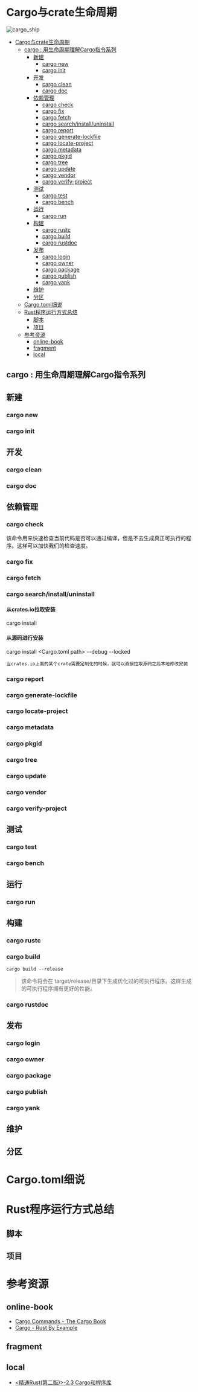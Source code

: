 # Cargo与crate生命周期

![cargo_ship](https://raw.githubusercontent.com/KuanHsiaoKuo/writing_materials/main/imgs/cargo_ship.jpeg)

<!--ts-->

* [Cargo与crate生命周期](#cargo与crate生命周期)
    * [cargo : 用生命周期理解Cargo指令系列](#cargo--用生命周期理解cargo指令系列)
        * [新建](#新建)
            * [cargo new](#cargo-new)
            * [cargo init](#cargo-init)
        * [开发](#开发)
            * [cargo clean](#cargo-clean)
            * [cargo doc](#cargo-doc)
        * [依赖管理](#依赖管理)
            * [cargo check](#cargo-check)
            * [cargo fix](#cargo-fix)
            * [cargo fetch](#cargo-fetch)
            * [cargo search/install/uninstall](#cargo-searchinstalluninstall)
            * [cargo report](#cargo-report)
            * [cargo generate-lockfile](#cargo-generate-lockfile)
            * [cargo locate-project](#cargo-locate-project)
            * [cargo metadata](#cargo-metadata)
            * [cargo pkgid](#cargo-pkgid)
            * [cargo tree](#cargo-tree)
            * [cargo update](#cargo-update)
            * [cargo vendor](#cargo-vendor)
            * [cargo verify-project](#cargo-verify-project)
        * [测试](#测试)
            * [cargo test](#cargo-test)
            * [cargo bench](#cargo-bench)
        * [运行](#运行)
            * [cargo run](#cargo-run)
        * [构建](#构建)
            * [cargo rustc](#cargo-rustc)
            * [cargo build](#cargo-build)
            * [cargo rustdoc](#cargo-rustdoc)
        * [发布](#发布)
            * [cargo login](#cargo-login)
            * [cargo owner](#cargo-owner)
            * [cargo package](#cargo-package)
            * [cargo publish](#cargo-publish)
            * [cargo yank](#cargo-yank)
        * [维护](#维护)
        * [分区](#分区)
    * [Cargo.toml细说](#cargotoml细说)
    * [Rust程序运行方式总结](#rust程序运行方式总结)
        * [脚本](#脚本)
        * [项目](#项目)
    * [参考资源](#参考资源)
        * [online-book](#online-book)
        * [fragment](#fragment)
        * [local](#local)

<!-- Created by https://github.com/ekalinin/github-markdown-toc -->
<!-- Added by: runner, at: Sat Jul 16 09:37:04 UTC 2022 -->

<!--te-->

## cargo <cmd>: 用生命周期理解Cargo指令系列

## 新建

### cargo new

### cargo init

## 开发

### cargo clean

### cargo doc

## 依赖管理

### cargo check

该命令用来快速检查当前代码是否可以通过编译，但是不去生成真正可执行的程序。这样可以加快我们的检查速度。

### cargo fix

### cargo fetch

### cargo search/install/uninstall

#### 从crates.io拉取安装

cargo install <crate>

#### 从源码进行安装

cargo install <Cargo.toml path> --debug --locked

```admonish tip title='具体应用'
当crates.io上面的某个crate需要定制化的时候，就可以直接拉取源码之后本地修改安装
```

### cargo report

### cargo generate-lockfile

### cargo locate-project

### cargo metadata

### cargo pkgid

### cargo tree

### cargo update

### cargo vendor

### cargo verify-project

## 测试

### cargo test

### cargo bench

## 运行

### cargo run

## 构建

### cargo rustc

### cargo build

```shell
cargo build --release
```

> 该命令将会在 target/release/目录下生成优化过的可执行程序。这样生成的可执行程序拥有更好的性能。

### cargo rustdoc

## 发布

### cargo login

### cargo owner

### cargo package

### cargo publish

### cargo yank

## 维护

## 分区

# Cargo.toml细说

# Rust程序运行方式总结

## 脚本

## 项目

# 参考资源

## online-book

- [Cargo Commands - The Cargo Book](https://doc.rust-lang.org/cargo/commands/index.html)
- [Cargo - Rust By Example](https://doc.rust-lang.org/stable/rust-by-example/cargo.html)

## fragment

## local

- [<精通Rust(第二版)>-2.3 Cargo和程序库](marginnote3app://note/607C0511-4592-4F59-A8C0-AD8017A503FE)
